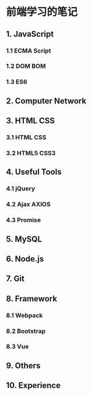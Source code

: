 # 前端学习的笔记

## 1. JavaScript

### 1.1 ECMA Script

### 1.2 DOM BOM

### 1.3 ES6

## 2. Computer Network

## 3. HTML CSS

### 3.1 HTML CSS

### 3.2 HTML5 CSS3

## 4. Useful Tools

### 4.1 jQuery

### 4.2 Ajax AXIOS

### 4.3 Promise

## 5. MySQL

## 6. Node.js

## 7. Git

## 8. Framework

### 8.1 Webpack

### 8.2 Bootstrap

### 8.3 Vue

## 9. Others

## 10. Experience